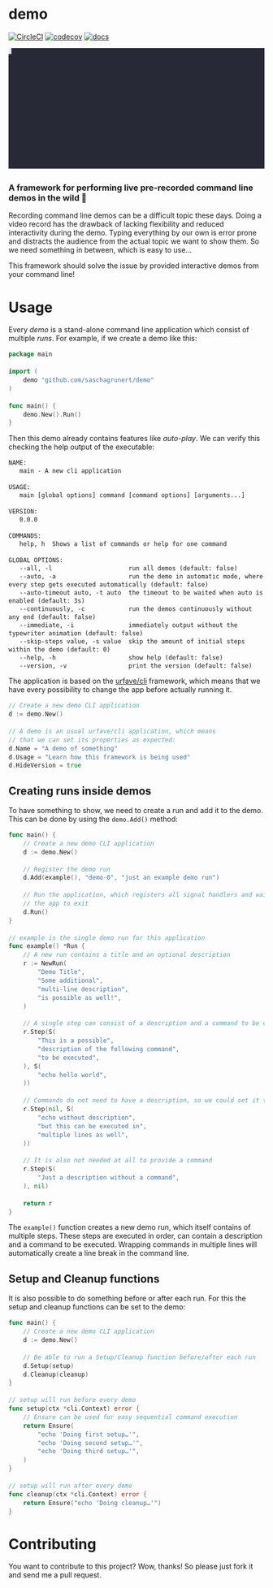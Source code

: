 # demo

[![CircleCI](https://circleci.com/gh/saschagrunert/demo.svg?style=shield)](https://circleci.com/gh/saschagrunert/demo)
[![codecov](https://codecov.io/gh/saschagrunert/demo/branch/master/graph/badge.svg)](https://codecov.io/gh/saschagrunert/demo)
[![docs](https://img.shields.io/badge/godoc-demo-blue)](https://godoc.org/github.com/saschagrunert/demo)

![demo](.github/demo.svg)

### A framework for performing live pre-recorded command line demos in the wild 📼

Recording command line demos can be a difficult topic these days. Doing a video
record has the drawback of lacking flexibility and reduced interactivity during
the demo. Typing everything by our own is error prone and distracts the audience
from the actual topic we want to show them. So we need something in between,
which is easy to use…

This framework should solve the issue by provided interactive demos from your
command line!

# Usage

Every _demo_ is a stand-alone command line application which consist of
multiple _runs_. For example, if we create a demo like this:

```go
package main

import (
	demo "github.com/saschagrunert/demo"
)

func main() {
	demo.New().Run()
}
```

Then this demo already contains features like _auto-play_. We can verify this
checking the help output of the executable:

```
NAME:
   main - A new cli application

USAGE:
   main [global options] command [command options] [arguments...]

VERSION:
   0.0.0

COMMANDS:
   help, h  Shows a list of commands or help for one command

GLOBAL OPTIONS:
   --all, -l                     run all demos (default: false)
   --auto, -a                    run the demo in automatic mode, where every step gets executed automatically (default: false)
   --auto-timeout auto, -t auto  the timeout to be waited when auto is enabled (default: 3s)
   --continuously, -c            run the demos continuously without any end (default: false)
   --immediate, -i               immediately output without the typewriter animation (default: false)
   --skip-steps value, -s value  skip the amount of initial steps within the demo (default: 0)
   --help, -h                    show help (default: false)
   --version, -v                 print the version (default: false)
```

The application is based on the [urfave/cli](https://github.com/urfave/cli)
framework, which means that we have every possibility to change the app before
actually running it.

```go
// Create a new demo CLI application
d := demo.New()

// A demo is an usual urfave/cli application, which means
// that we can set its properties as expected:
d.Name = "A demo of something"
d.Usage = "Learn how this framework is being used"
d.HideVersion = true
```

## Creating runs inside demos

To have something to show, we need to create a run and add it to the demo. This
can be done by using the `demo.Add()` method:

```go
func main() {
	// Create a new demo CLI application
	d := demo.New()

	// Register the demo run
	d.Add(example(), "demo-0", "just an example demo run")

	// Run the application, which registers all signal handlers and waits for
	// the app to exit
	d.Run()
}

// example is the single demo run for this application
func example() *Run {
	// A new run contains a title and an optional description
	r := NewRun(
		"Demo Title",
		"Some additional",
		"multi-line description",
		"is possible as well!",
	)

	// A single step can consist of a description and a command to be executed
	r.Step(S(
		"This is a possible",
		"description of the following command",
		"to be executed",
	), S(
		"echo hello world",
	))

	// Commands do not need to have a description, so we could set it to `nil`
	r.Step(nil, S(
		"echo without description",
		"but this can be executed in",
		"multiple lines as well",
	))

	// It is also not needed at all to provide a command
	r.Step(S(
		"Just a description without a command",
	), nil)

	return r
}
```

The `example()` function creates a new demo run, which itself contains of
multiple steps. These steps are executed in order, can contain a description and
a command to be executed. Wrapping commands in multiple lines will automatically
create a line break in the command line.

## Setup and Cleanup functions

It is also possible to do something before or after each run. For this the setup
and cleanup functions can be set to the demo:

```go
func main() {
	// Create a new demo CLI application
	d := demo.New()

	// Be able to run a Setup/Cleanup function before/after each run
	d.Setup(setup)
	d.Cleanup(cleanup)
}

// setup will run before every demo
func setup(ctx *cli.Context) error {
	// Ensure can be used for easy sequential command execution
	return Ensure(
		"echo 'Doing first setup…'",
		"echo 'Doing second setup…'",
		"echo 'Doing third setup…'",
	)
}

// setup will run after every demo
func cleanup(ctx *cli.Context) error {
	return Ensure("echo 'Doing cleanup…'")
}
```

# Contributing

You want to contribute to this project? Wow, thanks! So please just fork it and
send me a pull request.
